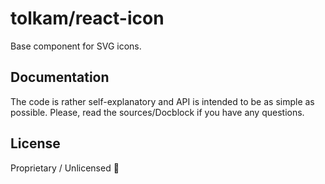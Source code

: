 # tolkam/react-icon

Base component for SVG icons.

## Documentation

The code is rather self-explanatory and API is intended to be as simple as possible. Please, read the sources/Docblock if you have any questions.

## License

Proprietary / Unlicensed 🤷
